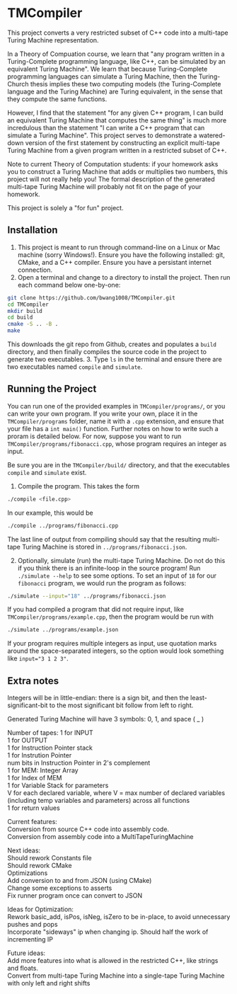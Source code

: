 # TMCompiler

This project converts a very restricted subset of C++ code into a multi-tape Turing Machine representation.

In a Theory of Compuation course, we learn that "any program written in a Turing-Complete programming language, like C++, can be simulated by an equivalent Turing Machine". We learn that because Turing-Complete programming languages can simulate a Turing Machine, then the Turing-Church thesis implies these two computing models (the Turing-Complete language and the Turing Machine) are Turing equivalent, in the sense that they compute the same functions.

However, I find that the statement "for any given C++ program, I can build an equivalent Turing Machine that computes the same thing" is much more incredulous than the statement "I can write a C++ program that can simulate a Turing Machine". This project serves to demonstrate a watered-down version of the first statement by constructing an explicit multi-tape Turing Machine from a given program written in a restricted subset of C++.
 
Note to current Theory of Computation students: if your homework asks you to construct a Turing Machine that adds or multiplies two numbers, this project will not really help you! The formal description of the generated multi-tape Turing Machine will probably not fit on the page of your homework. 

This project is solely a "for fun" project.

## Installation
1. This project is meant to run through command-line on a Linux or Mac machine (sorry Windows!). Ensure you have the following installed: git, CMake, and a C++ compiler. Ensure you have a persistant internet connection.
2. Open a terminal and change to a directory to install the project. Then run each command below one-by-one:
```sh
git clone https://github.com/bwang1008/TMCompiler.git
cd TMCompiler
mkdir build
cd build
cmake -S .. -B .
make
```
This downloads the git repo from Github, creates and populates a `build` directory, and then finally compiles the source code in the project to generate two executables.
3. Type `ls` in the terminal and ensure there are two executables named `compile` and `simulate`.

## Running the Project
You can run one of the provided examples in `TMCompiler/programs/`, or you can write your own program. If you write your own, place it in the `TMCompiler/programs` folder, name it with a `.cpp` extension, and ensure that your file has a `int main()` function. Further notes on how to write such a proram is detailed below. For now, suppose you want to run `TMCompiler/programs/fibonacci.cpp`, whose program requires an integer as input.

Be sure you are in the `TMCompiler/build/` directory, and that the executables `compile` and `simulate` exist.

1. Compile the program. This takes the form 
```sh
./compile <file.cpp>
```
In our example, this would be
```sh
./compile ../programs/fibonacci.cpp
```
The last line of output from compiling should say that the resulting multi-tape Turing Machine is stored in `../programs/fibonacci.json`. 

2. Optionally, simulate (run) the multi-tape Turing Machine. Do not do this if you think there is an infinite-loop in the source program! Run `./simulate --help` to see some options. To set an input of `18` for our `fibonacci` program, we would run the program as follows:
```sh
./simulate --input="18" ../programs/fibonacci.json
```

If you had compiled a program that did not require input, like `TMCompiler/programs/example.cpp`, then the program would be run with
```sh
./simulate ../programs/example.json
```

If your program requires multiple integers as input, use quotation marks around the space-separated integers, so the option would look something like `input="3 1 2 3"`.



## Extra notes
Integers will be in little-endian: there is a sign bit, and then the least-significant-bit 
to the most significant bit follow from left to right.

Generated Turing Machine will have 3 symbols: 0, 1, and space ( _ )

Number of tapes:
1 for INPUT  
1 for OUTPUT  
1 for Instruction Pointer stack  
1 for Instrution Pointer  
num bits in Instruction Pointer in 2's complement  
1 for MEM: Integer Array  
1 for Index of MEM  
1 for Variable Stack for parameters  
V for each declared variable, where V = max number of declared variables (including temp variables and parameters) across all functions  
1 for return values  

Current features:  
Conversion from source C++ code into assembly code.  
Conversion from assembly code into a MultiTapeTuringMachine  

Next ideas:  
Should rework Constants file  
Should rework CMake  
Optimizations  
Add conversion to and from JSON (using CMake)  
Change some exceptions to asserts  
Fix runner program once can convert to JSON  

Ideas for Optimization:  
Rework basic_add, isPos, isNeg, isZero to be in-place, to avoid unnecessary pushes and pops  
Incorporate "sideways" ip when changing ip. Should half the work of incrementing IP  

Future ideas:  
Add more features into what is allowed in the restricted C++, like strings and floats.  
Convert from multi-tape Turing Machine into a single-tape Turing Machine with only left and right shifts  

